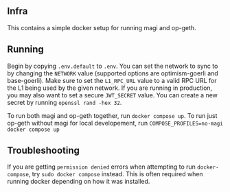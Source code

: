 ## Infra

This contains a simple docker setup for running magi and op-geth.

## Running

Begin by copying `.env.default` to `.env`. You can set the network to sync to by changing the `NETWORK` value (supported options are optimism-goerli and base-goerli). Make sure to set the `L1_RPC_URL` value to a valid RPC URL for the L1 being used by the given network. If you are running in production, you may also want to set a secure `JWT_SECRET` value. You can create a new secret by running `openssl rand -hex 32`.

To run both magi and op-geth together, run `docker compose up`. To run just op-geth without magi for local developement, run `COMPOSE_PROFILES=no-magi docker compose up`

## Troubleshooting
If you are getting `permission denied` errors when attempting to run `docker-compose`, try `sudo docker compose` instead. This is often required when running docker depending on how it was installed.
